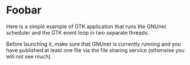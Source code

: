Foobar
======

Here is a simple example of GTK application that runs the GNUnet scheduler and
the GTK event loop in two separate threads.

Before launching it, make sure that GNUnet is currently running and you have
published at least one file via the file sharing service (otherwise you will
not see much).
